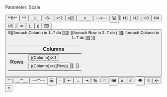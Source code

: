 ﻿Parameter: Scale

<div class="MarkdownDiv" data-scale="{{Scale matches Bool(PScale) and PScale ? "true" : "false"}}">
<div class="MarkdownEditorToolbar">
<button type="button" tabindex="-1" class="MarkdownEditorButton MarkdownEditorBold" onclick="MarkdownEditorBold(this)" title="Bold (CTRL+B)">
**B**</button><button type="button" tabindex="-1" class="MarkdownEditorButton MarkdownEditorItalic" onclick="MarkdownEditorItalic(this)" title="Italic (CTRL+I)">
*I*</button><button type="button" tabindex="-1" class="MarkdownEditorButton MarkdownEditorUnderline" onclick="MarkdownEditorUnderline(this)" title="Underline (CTRL+U)">
_U_</button><button type="button" tabindex="-1" class="MarkdownEditorButton MarkdownEditorStrikeThrough" onclick="MarkdownEditorStrikeThrough(this)" title="Strike Through (CTRL+S)">
~S~</button><button type="button" tabindex="-1" class="MarkdownEditorButton MarkdownEditorSuperscript" onclick="MarkdownEditorSuperscript(this)" title="Superscript (CTRL+P)">
x^2</button><button type="button" tabindex="-1" class="MarkdownEditorButton MarkdownEditorSubscript" onclick="MarkdownEditorSubscript(this)" title="Subscript (CTRL+D)">
x[2]</button><button type="button" tabindex="-1" class="MarkdownEditorButton MarkdownEditorInsert" onclick="MarkdownEditorInsert(this)" title="Insert (CTRL+INS)">
__x__</button><button type="button" tabindex="-1" class="MarkdownEditorButton MarkdownEditorDelete" onclick="MarkdownEditorDelete(this)" title="Delete (CTRL+DEL)">
~~x~~</button><button type="button" tabindex="-1" class="MarkdownEditorButton MarkdownEditorInlineCode" onclick="MarkdownEditorInlineCode(this)" title="Inline Code (CTRL+G)">
💻</button><span class="MarkdownEditorToolbarSeparator">|</span><button type="button" tabindex="-1" class="MarkdownEditorButton MarkdownEditorHeader1" onclick="MarkdownEditorHeader1(this)" title="Level 1 Header (CTRL+1)">
H1</button><button type="button" tabindex="-1" class="MarkdownEditorButton MarkdownEditorHeader2" onclick="MarkdownEditorHeader2(this)" title="Level 2 Header (CTRL+2)">
H2</button><button type="button" tabindex="-1" class="MarkdownEditorButton MarkdownEditorHeader3" onclick="MarkdownEditorHeader3(this)" title="Level 3 Header (CTRL+3)">
H3</button><button type="button" tabindex="-1" class="MarkdownEditorButton MarkdownEditorHeader4" onclick="MarkdownEditorHeader4(this)" title="Level 4 Header (CTRL+4)">
H4</button><button type="button" tabindex="-1" class="MarkdownEditorButton MarkdownEditorHeader5" onclick="MarkdownEditorHeader5(this)" title="Level 5 Header (CTRL+5)">
H5</button><span class="MarkdownEditorToolbarSeparator">|</span><button type="button" tabindex="-1" class="MarkdownEditorButton MarkdownEditorBulletList" onclick="MarkdownEditorBulletList(this)" title="Bullet list (CTRL+*)*">
≔</button><button type="button" tabindex="-1" class="MarkdownEditorButton MarkdownEditorNumberList" onclick="MarkdownEditorNumberList(this)" title="Numbered list (CTRK+-)">
1.</button><button type="button" tabindex="-1" class="MarkdownEditorButton MarkdownEditorDefinitionList" onclick="MarkdownEditorDefinitionList(this)" title="Definition list (CTRL+§)">
§</button><button type="button" tabindex="-1" class="MarkdownEditorButton MarkdownEditorTaskList" onclick="MarkdownEditorTaskList(this)" title="Task list (CTRL++)">
⌧</button><button type="button" tabindex="-1" class="MarkdownEditorButton MarkdownEditorTable" title="Table">
𝄜<table>
<thead>
<tr><th></th><th colspan="7">Columns</th></tr>
</thead>
<tbody>
<tr><th rowspan="7" class="Rot90"><div>Rows</div></th>{{foreach Column in 1..7 do ]]<td title="Table with ((Column)) column(s) and 1 row"><button type="button" tabindex="-1" class="MarkdownEditorTableButton" onclick="MarkdownEditorTable(this,((Column)),1)" title="Table">((Column))⨯1</button></td>[[}}</tr>
{{foreach Row in 2..7 do 
(
	]]<tr>[[;
	foreach Column in 1..7 do ]]<td title="Table with ((Column)) column(s) and ((Row)) row(s)"><button type="button" tabindex="-1" class="MarkdownEditorTableButton" onclick="MarkdownEditorTable(this,((Column)),((Row)))" title="Table">((Column))⨯((Row))</button>[[;
	]]</tr>[[
)}}
</tbody>
</table></button><button type="button" tabindex="-1" class="MarkdownEditorButton MarkdownEditorQuote" onclick="MarkdownEditorQuote(this)" title="Block quote (CTRL+SHIFT+2)">
“”</button><button type="button" tabindex="-1" class="MarkdownEditorButton MarkdownEditorAddedBlock" onclick="MarkdownEditorAddedBlock(this)" title="Added block (CTRL+SHIFT+INS)">
__“”__</button><button type="button" tabindex="-1" class="MarkdownEditorButton MarkdownEditorDeletedBlock" onclick="MarkdownEditorDeletedBlock(this)" title="Deleted block (CTRL+SHIFT+DEL)">
~~“”~~</button><button type="button" tabindex="-1" class="MarkdownEditorButton MarkdownEditorCodeBlock" onclick="MarkdownEditorCodeBlock(this)" title="Code Block (CTRL+SHIFT+G)">
💻</button><button type="button" tabindex="-1" class="MarkdownEditorButton MarkdownEditorHorizontalSeparator" onclick="MarkdownEditorHorizontalSeparator(this)" title="Horizontal separator (CTRL+SHIFT+-)">
⎯</button><span class="MarkdownEditorToolbarSeparator">|</span><button type="button" tabindex="-1" class="MarkdownEditorButton MarkdownEditorLeftAlignment" onclick="MarkdownEditorLeftAlignment(this)" title="Left alignment (ALT+LEFT)">
⇤</button><button type="button" tabindex="-1" class="MarkdownEditorButton MarkdownEditorCenterAlignment" onclick="MarkdownEditorCenterAlignment(this)" title="Center alignment (ALT+DOWN)">
↔</button><button type="button" tabindex="-1" class="MarkdownEditorButton MarkdownEditorRightAlignment" onclick="MarkdownEditorRightAlignment(this)" title="Right alignment (ALT+RIGHT)">
⇥</button><button type="button" tabindex="-1" class="MarkdownEditorButton MarkdownEditorMarginAlignment" onclick="MarkdownEditorMarginAlignment(this)" title="Margin alignment (ALT+UP)">
↹</button><span class="MarkdownEditorToolbarSeparator">|</span><button type="button" tabindex="-1" class="MarkdownEditorButton MarkdownEditorLink" onclick="MarkdownEditorLink(this)" title="Hyperlink (CTRL+L)">
🔗</button><button type="button" tabindex="-1" class="MarkdownEditorButton MarkdownEditorImage" onclick="MarkdownEditorImage(this)" title="Image (CTRL+M)">
🖼️</button><button type="button" tabindex="-1" class="MarkdownEditorButton MarkdownEditorAbbreviation" onclick="MarkdownEditorAbbreviation(this)" title="Abbreviation (CTRL+R)">
a.</button><button type="button" tabindex="-1" class="MarkdownEditorButton MarkdownEditorHashTag" onclick="MarkdownEditorHashTag(this)" title="Hash-tag (#)">
#</button><span class="MarkdownEditorToolbarSeparator">|</span><button type="button" tabindex="-1" class="MarkdownEditorButton MarkdownEditorPreview" onclick="MarkdownEditorPreview(this)" title="Preview (ALT+1)">
👁</button><button type="button" tabindex="-1" class="MarkdownEditorButton MarkdownEditorBottomPreviewAndEdit" onclick="MarkdownEditorBottomPreviewAndEdit(this)" title="Edit and Bottom Preview (ALT+2)">
⌹</button><button type="button" tabindex="-1" class="MarkdownEditorButton MarkdownEditorSidePreviewAndEdit" onclick="MarkdownEditorSidePreviewAndEdit(this)" title="Edit and Side Preview (ALT+2)">
•|•</button><button type="button" tabindex="-1" class="MarkdownEditorButton MarkdownEditorHelp" onclick="MarkdownEditorHelp(this)" title="Markdown Reference (F1)">
?</button>
</div>
</div>
<img src onerror="MarkdownEditorInitializeHack(event, {{Preview matches Bool(PPreview) and PPreview ? "true" : "false"}})"/>